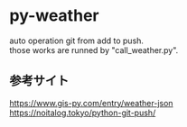 # py-weather
auto operation git from add to push.<br>
those works are runned by "call_weather.py".
<br>
## 参考サイト<br>
https://www.gis-py.com/entry/weather-json <br>
https://noitalog.tokyo/python-git-push/


